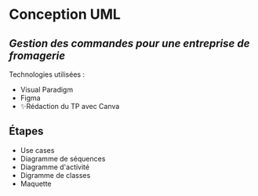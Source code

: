# Conception UML
## _Gestion des commandes pour une entreprise de fromagerie_

Technologies utilisées :
- Visual Paradigm
- Figma 
- ✨Rédaction du TP avec Canva

## Étapes

- Use cases
- Diagramme de séquences
- Diagramme d'activité
- Digramme de classes
- Maquette
